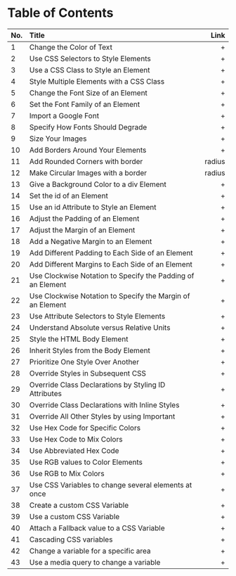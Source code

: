 
# Table of Contents

No. | Title | Link
| ------------- |:-------------| -----:|
1 | Change the Color of Text | +
2 | Use CSS Selectors to Style Elements | +
3 | Use a CSS Class to Style an Element | +
4 | Style Multiple Elements with a CSS Class | +
5 | Change the Font Size of an Element | +
6 | Set the Font Family of an Element | +
7 | Import a Google Font | +
8 | Specify How Fonts Should Degrade | +
9 | Size Your Images | +
10 | Add Borders Around Your Elements | +
11 | Add Rounded Corners with border|radius | +
12 | Make Circular Images with a border|radius | +
13 | Give a Background Color to a div Element | +
14 | Set the id of an Element | +
15 | Use an id Attribute to Style an Element | +
16 | Adjust the Padding of an Element | +
17 | Adjust the Margin of an Element | +
18 | Add a Negative Margin to an Element | +
19 | Add Different Padding to Each Side of an Element | +
20 | Add Different Margins to Each Side of an Element | +
21 | Use Clockwise Notation to Specify the Padding of an Element | +
22 | Use Clockwise Notation to Specify the Margin of an Element | +
23 | Use Attribute Selectors to Style Elements | +
24 | Understand Absolute versus Relative Units | +
25 | Style the HTML Body Element | +
26 | Inherit Styles from the Body Element | +
27 | Prioritize One Style Over Another | +
28 | Override Styles in Subsequent CSS | +
29 | Override Class Declarations by Styling ID Attributes | +
30 | Override Class Declarations with Inline Styles | +
31 | Override All Other Styles by using Important | +
32 | Use Hex Code for Specific Colors | +
33 | Use Hex Code to Mix Colors | +
34 | Use Abbreviated Hex Code | +
35 | Use RGB values to Color Elements | +
36 | Use RGB to Mix Colors | +
37 | Use CSS Variables to change several elements at once | +
38 | Create a custom CSS Variable | +
39 | Use a custom CSS Variable | +
40 | Attach a Fallback value to a CSS Variable | +
41 | Cascading CSS variables | +
42 | Change a variable for a specific area | +
43 | Use a media query to change a variable | +

